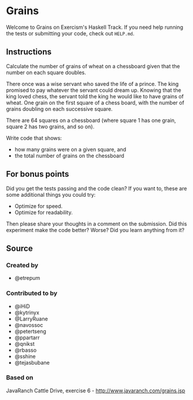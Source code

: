 # Grains

Welcome to Grains on Exercism's Haskell Track.
If you need help running the tests or submitting your code, check out `HELP.md`.

## Instructions

Calculate the number of grains of wheat on a chessboard given that the number
on each square doubles.

There once was a wise servant who saved the life of a prince. The king
promised to pay whatever the servant could dream up. Knowing that the
king loved chess, the servant told the king he would like to have grains
of wheat. One grain on the first square of a chess board, with the number
of grains doubling on each successive square.

There are 64 squares on a chessboard (where square 1 has one grain, square 2 has two grains, and so on).

Write code that shows:
- how many grains were on a given square, and
- the total number of grains on the chessboard

## For bonus points

Did you get the tests passing and the code clean? If you want to, these
are some additional things you could try:

- Optimize for speed.
- Optimize for readability.

Then please share your thoughts in a comment on the submission. Did this
experiment make the code better? Worse? Did you learn anything from it?

## Source

### Created by

- @etrepum

### Contributed to by

- @iHiD
- @kytrinyx
- @LarryRuane
- @navossoc
- @petertseng
- @ppartarr
- @qnikst
- @rbasso
- @sshine
- @tejasbubane

### Based on

JavaRanch Cattle Drive, exercise 6 - http://www.javaranch.com/grains.jsp